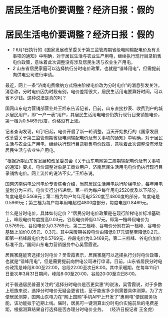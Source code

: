 # 居民生活电价要调整？经济日报：假的

# 居民生活电价要调整？经济日报：假的

  * _1_ 6月1日执行的《国家发展改革委关于第三监管周期省级电网输配电价及有关事项的通知》中明确，对于居民生活与农业生产用电，继续执行现行目录销售电价政策，意味着此次调整没有涉及居民生活与农业生产用电。
  * _2_ 山东省居民家庭可以选择执行分时电价政策，也就是“错峰用电”，但需提前向供电公司进行申请。

最近，网上一条“济南电费缴纳方式将由阶梯电价改为分时电价”的消息引发关注。消息称，分时电价因为时段有别，电价差距很大，居民生活用电要算好时间，可以省不少钱。这种说法是真的吗？

国网山东电力营销部营业处王旭东告诉记者，目前，山东直接抄表、收费到户的城乡居民用户，即“一户一表”用户，其居民生活用电电价仍执行现行目录销售电价，第一档为0.5469元/度，价格没有上涨。

记者查询发现，6月1日起，电价开启了新一轮调整，当天开始执行的《国家发展改革委关于第三监管周期省级电网输配电价及有关事项的通知》中明确，对于居民生活与农业生产用电，继续执行现行目录销售电价政策，意味着此次调整没有涉及居民生活与农业生产用电。

“根据近期山东省发展和改革委员会《关于山东电网第三周期输配电价及有关事项的通知》要求，电价调整对象是工商业用户，济南居民生活用电电价仍执行现行目录销售电价。网上流传的说法不实。”王旭东说。

国网济南供电公司电价专责陈希介绍，当前居民生活用电执行阶梯电价，每年用电量划分为三档，电价实行分档递增。第一档为每户每年用电2520度及以下部分，每度电是0.5469元；第二档为每户每年用电2520度至4800度的部分，每度电是0.5969元；第三档为每户每年用电超过4800度部分，每度电是0.8469元。

什么是分时电价，具体如何定价？“居民分时电价政策是在现行阶梯电价标准基础上，峰段电价每度提高0.03元，谷段电价降低0.17元。即第一档峰段电价为0.5769元、谷段电价为0.3769元，第二三档峰、谷电价分别在第一档峰、谷电价基础上加价0.05元、0.3元。其中采暖期谷段电价由降低0.17元调整至降低0.2元。即第一档峰段电价为0.5769元、谷段电价为0.3469元，第二三档峰、谷电价加价标准不变。”国网山东电力营销服务中心吴雪霞说。

居民家庭能否选择分时电价？吴雪霞表示，居民家庭可以选择执行分时电价政策，也就是“错峰用电”，但是需要提前向供电公司进行申请。目前，山东省居民分时电价政策是峰段8∶00至22∶00，谷段22∶00至次日8∶00。其中采暖期，在每年11月1日至次年3月31日期间，峰段8∶00至20∶00，谷段20∶00至次日8∶00。

对于普通居民普遍关注的“选择分时电价是否更实惠”的说法，吴雪霞说，对于多数上班族来说，选择分时电价无疑会更省钱，至于能省多少则需要具体测算。为了方便居民测算，国网山东电力在“网上国网”手机APP上开发了“惠用电”便民服务功能，该功能拟于近期上线。届时，居民可一键测算出分时电价实施前后的电费差距，根据测算结果自行选择是否办理分时电价业务。
（经济日报记者 王金虎）

